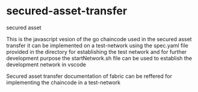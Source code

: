 # secured-asset-transfer
secured asset


This is the javascript vesion of the go chaincode used in the secured asset transfer it can be implemented on a test-network using the spec.yaml file provided in the directory for establishing the test network and for further development purpose the startNetwork.sh file can be used to establish the development network in vscode

Secured asset transfer documentation of fabric can be reffered for implementing the chaincode in a test-network
